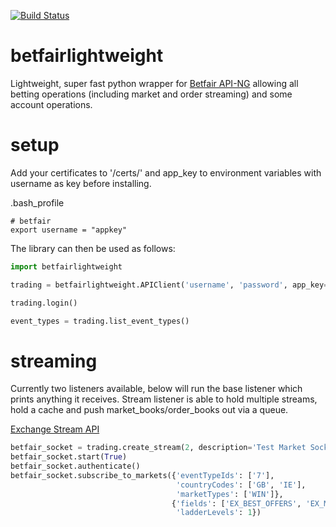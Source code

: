 [![Build Status](https://travis-ci.org/LiamPa/betfairlightweight.svg?branch=version_0_3_0)](https://travis-ci.org/LiamPa/betfairlightweight)

# betfairlightweight

Lightweight, super fast python wrapper for [Betfair API-NG](http://docs.developer.betfair.com/docs/display/1smk3cen4v3lu3yomq5qye0ni) allowing all betting operations (including market and order streaming) and some account operations.

# setup

Add your certificates to '/certs/' and app_key to environment variables with username as key before installing.

.bash_profile
```
# betfair
export username = "appkey"
```

The library can then be used as follows:

```python
import betfairlightweight

trading = betfairlightweight.APIClient('username', 'password', app_key='app_key')

trading.login()
```


```python
event_types = trading.list_event_types()
```


# streaming

Currently two listeners available, below will run the base listener which prints anything it receives.
Stream listener is able to hold multiple streams, hold a cache and push market_books/order_books out via a queue.

[Exchange Stream API](http://docs.developer.betfair.com/docs/display/1smk3cen4v3lu3yomq5qye0ni/Exchange+Stream+API)

```python
betfair_socket = trading.create_stream(2, description='Test Market Socket')
betfair_socket.start(True)
betfair_socket.authenticate()
betfair_socket.subscribe_to_markets({'eventTypeIds': ['7'],
                                     'countryCodes': ['GB', 'IE'], 
                                     'marketTypes': ['WIN']},
                                    {'fields': ['EX_BEST_OFFERS', 'EX_MARKET_DEF'],
                                     'ladderLevels': 1})
```
